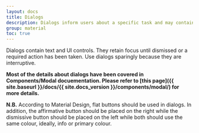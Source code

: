 ```yaml
---
layout: docs
title: Dialogs
description: Dialogs inform users about a specific task and may contain critical information, require decisions, or involve multiple tasks.
group: material
toc: true
---
```


Dialogs contain text and UI controls. They retain focus until dismissed or a required action has been taken. Use dialogs sparingly because they are interruptive.

**Most of the details about dialogs have been covered in Components/Modal docuementation. Please refer to [this page]({{ site.baseurl }}/docs/{{ site.docs_version }}/components/modal/) for more details.**

**N.B.** According to Material Design, flat buttons should be used in dialogs. In addition, the affirmative button should be placed on the right while the dismissive button should be placed on the left while both should use the same colour, ideally, info or primary colour.

